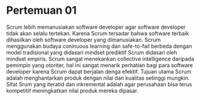 # Pertemuan 01 

Scrum lebih memanusiakan software developer agar software developer tidak akan 
selalu tertekan. Karena Scrum tersadar bahwa software terbaik dihasilkan 
oleh software developer yang dimanusiakan.
Scrum menggunakan budaya coninuous learning dan safe-to-fail berbeda dengan model tradisional 
yang didasari mindset prediktif Scrum didasari oleh mindset empiris. Scrum sangat menekankan collective
intelligence daripada pemimpin yang otoriter, hal ini sangat menarik perhatian bagi para software 
developer karena Scrum dapat berjalan denga efektif.
Tujuan utama Scrum adalah menghantarkan produk dengan nilai dan kualitas setinggi mungkin. Sifat Srum
yang iteratid dan inkremental adalah agar perusahaan bisa terus kompetitif meningkatkan nilai produk mereka
dipasar.

